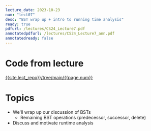 ```yaml
---
lecture_date: 2023-10-23
num: "lect07"
desc: "BST wrap up + intro to running time analysis"
ready: true
pdfurl: /lectures/CS24_Lecture7.pdf
annotatedpdfurl: /lectures/CS24_Lecture7_ann.pdf
annotatedready: false	
---
```

# Code from lecture
[{{site.lect_repo}}/tree/main/{{page.num}}]({{site.lect_repo}}/tree/main/{{page.num}})

# Topics
* We'll wrap up our discussion of BSTs
  - Remaining BST operations (predecessor, successor, delete)
* Discuss and motivate runtime analysis